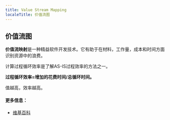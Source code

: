 ```yaml
---
title: Value Stream Mapping
localeTitle: 价值流图
---
```

## 价值流图

**价值流映射**是一种精益软件开发技术。它有助于在材料，工作量，成本和时间方面识别资源中的浪费。

计算过程循环效率是了解AS-IS过程效率的方法之一。

**过程循环效率=增加的花费时间/总循环时间。**

值越高，效率越高。

#### 更多信息：

*   [维基百科](https://en.wikipedia.org/wiki/Value_stream_mapping)